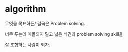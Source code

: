 # algorithm

무엇을 목표하든/
결국은 Problem solving.

너무 푸는데 매몰되지 말고 넓은 식견과 problem solving skill을

잘 조합하는 사람이 되자.
